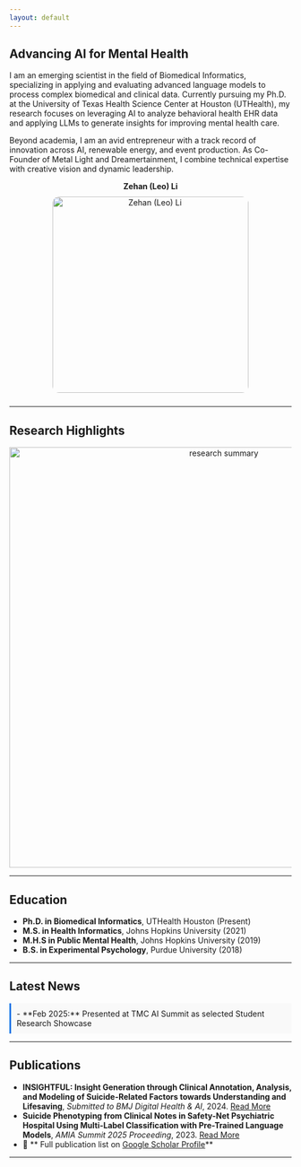 ```yaml
---
layout: default
---
```


## Advancing AI for Mental Health

I am an emerging scientist in the field of Biomedical Informatics, specializing in applying and evaluating advanced language models to process complex biomedical and clinical data. Currently pursuing my Ph.D. at the University of Texas Health Science Center at Houston (UTHealth), my research focuses on leveraging AI to analyze behavioral health EHR data and applying LLMs to generate insights for improving mental health care.

Beyond academia, I am an avid entrepreneur with a track record of innovation across AI, renewable energy, and event production. As Co-Founder of Metal Light and Dreamertainment, I combine technical expertise with creative vision and dynamic leadership.

<p align="center">
  <strong>Zehan (Leo) Li</strong><br>
  <img src="assets/profile_pic.jpg" alt="Zehan (Leo) Li" width="350" class="research-img"/>
</p>

---

## Research Highlights

<p align="center">
  <img src="/assets/TMC AI Summit Leo poster.pdf" alt="research summary" width="750" class="researcn-img"/>
</p>

---


## Education

- **Ph.D. in Biomedical Informatics**, UTHealth Houston (Present)
- **M.S. in Health Informatics**, Johns Hopkins University (2021)
- **M.H.S in Public Mental Health**, Johns Hopkins University (2019)
- **B.S. in Experimental Psychology**, Purdue University (2018)

---

## Latest News

<div class="scroll-box" markdown="1">
- **Feb 2025:** Presented at TMC AI Summit as selected Student Research Showcase
</div>

---

## Publications

- **INSIGHTFUL: Insight Generation through Clinical Annotation, Analysis, and Modeling of Suicide-Related Factors towards Understanding and Lifesaving**, *Submitted to BMJ Digital Health & AI*, 2024. [Read More](https://www.medrxiv.org/content/10.1101/2025.01.13.25320491v1)
- **Suicide Phenotyping from Clinical Notes in Safety-Net Psychiatric Hospital Using Multi-Label Classification with Pre-Trained Language Models**, *AMIA Summit 2025 Proceeding*, 2023. [Read More](https://arxiv.org/abs/2409.18878)
- 🔗 ** Full publication list on [Google Scholar Profile](https://scholar.google.com/citations?hl=en&user=Aa3mKPQAAAAJ&view_op=list_works)**
---

<style>
  body {
    background-image: url('assets/background.jpg');
    background-size: cover;
    background-position: center;
  }
  .profile-pic {
    border-radius: 50%;
    box-shadow: 0px 4px 6px rgba(0, 0, 0, 0.1);
  }
  .research-img {
    border-radius: 12px;
    margin: 10px;
  }
  .scroll-box {
    max-height: 200px;
    overflow-y: auto;
    padding: 10px;
    border-left: 3px solid #0073e6;
    background-color: #f9f9f9;
  }
</style>
